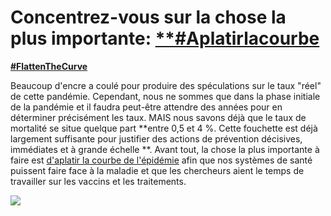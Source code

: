 # Concentrez-vous sur la chose la plus importante: [**\#Aplatirlacourbe](https://twitter.com/hashtag/Aplatirlacourbe?src=hashtag_click)
[**\#FlattenTheCurve**](https://twitter.com/hashtag/FlattenTheCurve?src=hashtag_click)

Beaucoup d'encre a coulé pour produire des spéculations sur le taux "réel" de cette pandémie. Cependant, nous ne sommes que dans la phase initiale de la pandémie et il faudra peut-être attendre des années pour en déterminer précisément les taux. MAIS nous savons déjà que le taux de mortalité se situe quelque part **entre 0,5 et 4 %. Cette fouchette est déjà largement suffisante pour justifier des actions de prévention décisives, immédiates et à grande échelle **. Avant tout, la chose la plus importante à faire est [d'aplatir la courbe de l'épidémie](https://www.economist.com/briefing/2020/02/29/covid-19-is-now-in-50-countries-and-things-will-get-worse)
afin que nos systèmes de santé puissent faire face à la maladie et que les chercheurs aient le temps de travailler sur les vaccins et les traitements.

![](images/health-system-capacity.svg)
